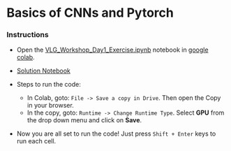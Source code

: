 # Basics of CNNs and Pytorch

### Instructions

- Open the [VLG_Workshop_Day1_Exercise.ipynb](https://colab.research.google.com/drive/1ZoRjF9tKAti8G50I5gEQOmZ19t5SXdts?usp=sharing) notebook in [google colab](https://colab.research.google.com/).
- [Solution Notebook](https://colab.research.google.com/drive/1gxd7jcyfwbV56DhWudY5231c7Z--IIAA?usp=sharing)
- Steps to run the code:
    - In Colab, goto: `File -> Save a copy in Drive`. Then open the Copy in your browser.
    - In the copy, goto: `Runtime -> Change Runtime Type`. Select **GPU** from the drop down menu and click on **Save**.

- Now you are all set to run the code! Just press `Shift + Enter` keys to run each cell.